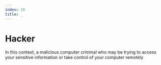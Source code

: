 ```yaml
---
index: 19
title: _
---
```

# Hacker

In this context, a malicious computer criminal who may be trying to access your sensitive information or take control of your computer remotely